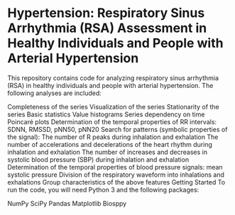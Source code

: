 # Hypertension: Respiratory Sinus Arrhythmia (RSA) Assessment in Healthy Individuals and People with Arterial Hypertension
This repository contains code for analyzing respiratory sinus arrhythmia (RSA) in healthy individuals and people with arterial hypertension. The following analyses are included:

Completeness of the series
Visualization of the series
Stationarity of the series
Basic statistics
Value histograms
Series dependency on time
Poincaré plots
Determination of the temporal properties of RR intervals: SDNN, RMSSD, pNN50, pNN20
Search for patterns (symbolic properties of the signal):
The number of R peaks during inhalation and exhalation
The number of accelerations and decelerations of the heart rhythm during inhalation and exhalation
The number of increases and decreases in systolic blood pressure (SBP) during inhalation and exhalation
Determination of the temporal properties of blood pressure signals: mean systolic pressure
Division of the respiratory waveform into inhalations and exhalations
Group characteristics of the above features
Getting Started
To run the code, you will need Python 3 and the following packages:

NumPy
SciPy
Pandas
Matplotlib
Biosppy
